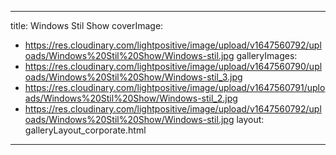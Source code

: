
---
title: Windows Stil Show
coverImage:
  - https://res.cloudinary.com/lightpositive/image/upload/v1647560792/uploads/Windows%20Stil%20Show/Windows-stil.jpg
galleryImages:
   - https://res.cloudinary.com/lightpositive/image/upload/v1647560790/uploads/Windows%20Stil%20Show/Windows-stil_3.jpg
   - https://res.cloudinary.com/lightpositive/image/upload/v1647560791/uploads/Windows%20Stil%20Show/Windows-stil_2.jpg
   - https://res.cloudinary.com/lightpositive/image/upload/v1647560792/uploads/Windows%20Stil%20Show/Windows-stil.jpg
layout: galleryLayout_corporate.html
---
